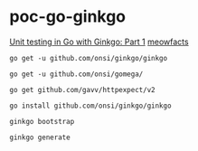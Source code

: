 # poc-go-ginkgo

[Unit testing in Go with Ginkgo: Part 1](https://medium.com/boldly-going/unit-testing-in-go-with-ginkgo-part-1-ce6ff06eb17f)
[meowfacts](https://github.com/wh-iterabb-it/meowfacts)
[](https://stackoverflow.com/questions/45434849/how-to-do-unit-testing-of-http-requests-using-ginkgo)
[](https://onsi.github.io/gomega/#ghttp-testing-http-clients)
[](https://medium.com/@dees3g/testing-with-ginkgo-and-gomega-1f1ecc8407a8)

`go get -u github.com/onsi/ginkgo/ginkgo`

`go get -u github.com/onsi/gomega/`

`go get github.com/gavv/httpexpect/v2`

`go install github.com/onsi/ginkgo/ginkgo`

`ginkgo bootstrap`

`ginkgo generate`
